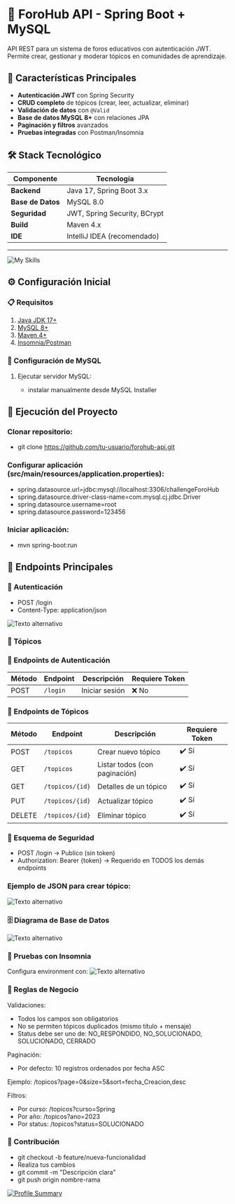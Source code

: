 # 🚀 ForoHub API - Spring Boot + MySQL

API REST para un sistema de foros educativos con autenticación JWT. Permite crear, gestionar y moderar tópicos en comunidades de aprendizaje.

## 📌 Características Principales
- **Autenticación JWT** con Spring Security
- **CRUD completo** de tópicos (crear, leer, actualizar, eliminar)
- **Validación de datos** con `@Valid`
- **Base de datos MySQL 8+** con relaciones JPA
- **Paginación y filtros** avanzados
- **Pruebas integradas** con Postman/Insomnia

## 🛠️ Stack Tecnológico
| Componente       | Tecnología                     |
|------------------|--------------------------------|
| **Backend**      | Java 17, Spring Boot 3.x       |
| **Base de Datos**| MySQL 8.0                      |
| **Seguridad**    | JWT, Spring Security, BCrypt   |
| **Build**        | Maven 4.x                      |
| **IDE**          | IntelliJ IDEA (recomendado)    |

---
![My Skills](https://skillicons.dev/icons?i=html,spring,mysql,git,github,vscode)

## ⚙️ Configuración Inicial

### 📋 Requisitos
1. [Java JDK 17+](https://www.oracle.com/java/technologies/javase-downloads.html)
2. [MySQL 8+](https://dev.mysql.com/downloads/installer/)
3. [Maven 4+](https://maven.apache.org/download.cgi)
4. [Insomnia/Postman](https://insomnia.rest/download)

### 🐳 Configuración de MySQL
1. Ejecutar servidor MySQL:
   
   - instalar manualmente desde MySQL Installer

## 🚀 Ejecución del Proyecto

### Clonar repositorio:
- git clone https://github.com/tu-usuario/forohub-api.git

### Configurar aplicación (src/main/resources/application.properties):
- spring.datasource.url=jdbc:mysql://localhost:3306/challengeForoHub
- spring.datasource.driver-class-name=com.mysql.cj.jdbc.Driver
- spring.datasource.username=root
- spring.datasource.password=123456

### Iniciar aplicación:
- mvn spring-boot:run

## 📡 Endpoints Principales

### 🔐 Autenticación
- POST /login
- Content-Type: application/json

![Texto alternativo](https://firebasestorage.googleapis.com/v0/b/confecciones-5368b.appspot.com/o/login.jpg?alt=media&token=85c2cf56-bb11-4f05-a1bb-fdb51ace190a)

### 📝 Tópicos
### 🔐 Endpoints de Autenticación
| Método | Endpoint   | Descripción               | Requiere Token |
|--------|------------|---------------------------|----------------|
| POST   | `/login`   | Iniciar sesión            | ❌ No          |

### 📝 Endpoints de Tópicos
| Método | Endpoint          | Descripción                          | Requiere Token |
|--------|-------------------|--------------------------------------|----------------|
| POST   | `/topicos`        | Crear nuevo tópico                   | ✔️ Sí          |
| GET    | `/topicos`        | Listar todos (con paginación)        | ✔️ Sí          |
| GET    | `/topicos/{id}`   | Detalles de un tópico                | ✔️ Sí          |
| PUT    | `/topicos/{id}`   | Actualizar tópico                    | ✔️ Sí          |
| DELETE | `/topicos/{id}`   | Eliminar tópico                      | ✔️ Sí          |

### 🔌 Esquema de Seguridad

- POST /login → Publico (sin token)
- Authorization: Bearer {token} → Requerido en TODOS los demás endpoints

### Ejemplo de JSON para crear tópico:
![Texto alternativo](https://firebasestorage.googleapis.com/v0/b/confecciones-5368b.appspot.com/o/Captura%20de%20pantalla%202025-07-19%20023558.jpg?alt=media&token=88661a60-33ab-45c2-92de-58b2598d8f87)
### 🗄️ Diagrama de Base de Datos
![Texto alternativo](https://firebasestorage.googleapis.com/v0/b/confecciones-5368b.appspot.com/o/diagrama_base_de_datos_forohub.png?alt=media&token=d2d6fd64-353e-4d55-9e52-c326e5e762be)

### 🧪 Pruebas con Insomnia
Configura environment con:
![Texto alternativo](https://firebasestorage.googleapis.com/v0/b/confecciones-5368b.appspot.com/o/Captura%20de%20pantalla%202025-07-19%20022912.jpg?alt=media&token=0321c855-44ae-454d-96f7-e776d53f6dec)

### 📌 Reglas de Negocio
Validaciones:

- Todos los campos son obligatorios
- No se permiten tópicos duplicados (mismo título + mensaje)
- Status debe ser uno de: NO_RESPONDIDO, NO_SOLUCIONADO, SOLUCIONADO, CERRADO

Paginación:

- Por defecto: 10 registros ordenados por fecha ASC

Ejemplo: /topicos?page=0&size=5&sort=fecha_Creacion,desc

Filtros:

- Por curso: /topicos?curso=Spring
- Por año: /topicos?ano=2023
- Por status: /topicos?status=SOLUCIONADO

### 🤝 Contribución
- git checkout -b feature/nueva-funcionalidad
- Realiza tus cambios
- git commit -m "Descripción clara"
- git push origin nombre-rama

[![Profile Summary](https://github-profile-summary-cards.vercel.app/api/cards/profile-details?username=jolurn&theme=github_dark)](https://github.com/jolurn)
